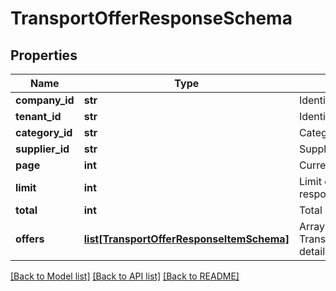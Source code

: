 # TransportOfferResponseSchema

## Properties
Name | Type | Description | Notes
------------ | ------------- | ------------- | -------------
**company_id** | **str** | Identifier of the company. | [optional] 
**tenant_id** | **str** | Identifier of the tenant. | [optional] 
**category_id** | **str** | Category identifier. | [optional] 
**supplier_id** | **str** | Supplier identifier. | [optional] 
**page** | **int** | Current page of the response. | [optional] 
**limit** | **int** | Limit of items per page in the response. | [optional] 
**total** | **int** | Total number of items available. | [optional] 
**offers** | [**list[TransportOfferResponseItemSchema]**](TransportOfferResponseItemSchema.md) | Array of TransportOfferResponseItemSchema detailing individual offers. | [optional] 

[[Back to Model list]](../README.md#documentation-for-models) [[Back to API list]](../README.md#documentation-for-api-endpoints) [[Back to README]](../README.md)


